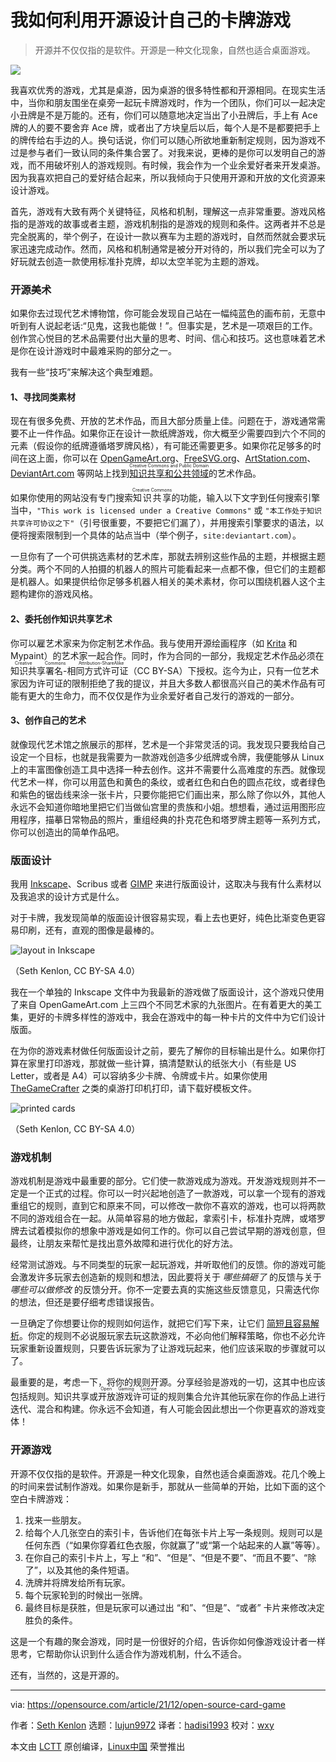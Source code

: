 [#]: subject: "How I use open source to design my own card games"
[#]: via: "https://opensource.com/article/21/12/open-source-card-game"
[#]: author: "Seth Kenlon https://opensource.com/users/seth"
[#]: collector: "lujun9972"
[#]: translator: "hadisi1993"
[#]: reviewer: "wxy"
[#]: publisher: "wxy"
[#]: url: "https://linux.cn/article-14551-1.html"

我如何利用开源设计自己的卡牌游戏
======

> 开源并不仅仅指的是软件。开源是一种文化现象，自然也适合桌面游戏。

![](https://img.linux.net.cn/data/attachment/album/202205/06/094320k8uug3i84pg8u0w2.jpg)

我喜欢优秀的游戏，尤其是桌游，因为桌游的很多特性都和开源相同。在现实生活中，当你和朋友围坐在桌旁一起玩卡牌游戏时，作为一个团队，你们可以一起决定小丑牌是不是万能的。还有，你们可以随意地决定当出了小丑牌后，手上有 Ace 牌的人的要不要舍弃 Ace 牌，或者出了方块皇后以后，每个人是不是都要把手上的牌传给右手边的人。换句话说，你们可以随心所欲地重新制定规则，因为游戏不过是参与者们一致认同的条件集合罢了。对我来说，更棒的是你可以发明自己的游戏，而不用破坏别人的游戏规则。有时候，我会作为一个业余爱好者来开发桌游。因为我喜欢把自己的爱好结合起来，所以我倾向于只使用开源和开放的文化资源来设计游戏。

首先，游戏有大致有两个关键特征，风格和机制，理解这一点非常重要。游戏风格指的是游戏的故事或者主题，游戏机制指的是游戏的规则和条件。这两者并不总是完全脱离的，举个例子，在设计一款以赛车为主题的游戏时，自然而然就会要求玩家迅速完成动作。然而，风格和机制通常是被分开对待的，所以我们完全可以为了好玩就去创造一款使用标准扑克牌，却以太空羊驼为主题的游戏。

### 开源美术

如果你去过现代艺术博物馆，你可能会发现自己站在一幅纯蓝色的画布前，无意中听到有人说起老话:“见鬼，这我也能做！”。但事实是，艺术是一项艰巨的工作。创作赏心悦目的艺术品需要付出大量的思考、时间、信心和技巧。这也意味着艺术是你在设计游戏时中最难采购的部分之一。

我有一些“技巧”来解决这个典型难题。

#### 1、寻找同类素材

现在有很多免费、开放的艺术作品，而且大部分质量上佳。问题在于，游戏通常需要不止一件作品。如果你正在设计一款纸牌游戏，你大概至少需要四到六个不同的元素（假设你的纸牌遵循塔罗牌风格），有可能还需要更多。如果你花足够多的时间在这上面，你可以在 [OpenGameArt.org][3]、[FreeSVG.org][4]、[ArtStation.com][5]、[DeviantArt.com][6] 等网站上找到<ruby>[知识共享和公共领域][2]<rt>Creative Commons and Public Domain</rt></ruby>的艺术作品。

如果你使用的网站没有专门搜索<ruby>知识共享<rt>Creative Commons</rt></ruby>的功能，输入以下文字到任何搜索引擎当中，`"This work is licensed under a Creative Commons"` 或 `"本工作处于知识共享许可协议之下"`（引号很重要，不要把它们漏了），并用搜索引擎要求的语法，以便将搜索限制到一个具体的站点当中（举个例子，`site:deviantart.com`）。

一旦你有了一个可供挑选素材的艺术库，那就去辨别这些作品的主题，并根据主题分类。两个不同的人拍摄的机器人的照片可能看起来一点都不像，但它们的主题都是机器人。如果提供给你足够多机器人相关的美术素材，你可以围绕机器人这个主题构建你的游戏风格。

#### 2、委托创作知识共享艺术

你可以雇艺术家来为你定制艺术作品。我与使用开源绘画程序（如 [Krita][7] 和 Mypaint）的艺术家一起合作。同时，作为合同的一部分，我规定艺术作品必须在<ruby>知识共享署名-相同方式许可证<rt>Creative Commons Attribution-ShareAlike</rt></ruby>（CC BY-SA）下授权。迄今为止，只有一位艺术家因为许可证的限制拒绝了我的提议，并且大多数人都很高兴自己的美术作品有可能有更大的生命力，而不仅仅是作为业余爱好者自己发行的游戏的一部分。

#### 3、创作自己的艺术

就像现代艺术馆之旅展示的那样，艺术是一个非常灵活的词。我发现只要我给自己设定一个目标，也就是我需要为一款游戏创造多少纸牌或令牌，我便能够从 Linux 上的丰富图像创造工具中选择一种去创作。这并不需要什么高难度的东西。就像现代艺术一样，你可以用蓝色和黄色的条纹，或者红色和白色的圆点花纹，或者绿色和紫色的锯齿线来涂一张卡片，只要你能把它们画出来，那么除了你以外，其他人永远不会知道你暗地里把它们当做仙宫里的贵族和小姐。想想看，通过运用图形应用程序，描摹日常物品的照片，重组经典的扑克花色和塔罗牌主题等一系列方式，你可以创造出的简单作品吧。

### 版面设计

我用 [Inkscape][8]、Scribus 或者 [GIMP][9] 来进行版面设计，这取决与我有什么素材以及我追求的设计方式是什么。

对于卡牌，我发现简单的版面设计很容易实现，看上去也更好，纯色比渐变色更容易印刷，还有，直观的图像是最棒的。

![layout in Inkscape][10]

（Seth Kenlon, CC BY-SA 4.0）

我在一个单独的 Inkscape 文件中为我最新的游戏做了版面设计，这个游戏只使用了来自 OpenGameArt.com 上三四个不同艺术家的九张图片。在有着更大的美工集，更好的卡牌多样性的游戏中，我会在游戏中的每一种卡片的文件中为它们设计版面。

在为你的游戏素材做任何版面设计之前，要先了解你的目标输出是什么。如果你打算在家里打印游戏，那就做一些计算，搞清楚默认的纸张大小（有些是 US Letter，或者是 A4）可以容纳多少卡牌、令牌或卡片。如果你使用 [TheGameCrafter][11] 之类的桌游打印机打印，请下载好模板文件。

![printed cards][12]

（Seth Kenlon, CC BY-SA 4.0）

### 游戏机制

游戏机制是游戏中最重要的部分。它们使一款游戏成为游戏。开发游戏规则并不一定是一个正式的过程。你可以一时兴起地创造了一款游戏，可以拿一个现有的游戏重组它的规则，直到它和原来不同，可以修改一款你不喜欢的游戏，也可以将两款不同的游戏组合在一起。从简单容易的地方做起，拿索引卡，标准扑克牌，或塔罗牌去试着模拟你的想象中游戏是如何工作的。你可以自己尝试早期的游戏创意，但最终，让朋友来帮忙是找出意外故障和进行优化的好方法。

经常测试游戏。与不同类型的玩家一起玩游戏，并听取他们的反馈。你的游戏可能会激发许多玩家去创造新的规则和想法，因此要将关于 _哪些搞砸了_ 的反馈与关于 _哪些可以做修改_ 的反馈分开。你不一定要去真的实施这些反馈意见，只需迭代你的想法，但还是要仔细考虑错误报告。

一旦确定了你想要让你的规则如何运作，就把它们写下来，让它们 [简短且容易解析][13]。你定的规则不必说服玩家去玩这款游戏，不必向他们解释策略，你也不必允许玩家重新设置规则，只要告诉玩家为了让游戏玩起来，他们应该采取的步骤就可以了。

最重要的是，考虑一下，将你的规则开源。分享经验是游戏的一切，这其中也应该包括规则。知识共享或<ruby>开放游戏许可证<rt>Open Gaming License</rt></ruby>的规则集合允许其他玩家在你的作品上进行迭代、混合和构建。你永远不会知道，有人可能会因此想出一个你更喜欢的游戏变体！

### 开源游戏

开源不仅仅指的是软件。开源是一种文化现象，自然也适合桌面游戏。花几个晚上的时间来尝试制作游戏。如果你是新手，那就从一些简单的开始，比如下面的这个空白卡牌游戏：

  1. 找来一些朋友。
  2. 给每个人几张空白的索引卡，告诉他们在每张卡片上写一条规则。规则可以是任何东西（“如果你穿着红色衣服，你就赢了”或“第一个站起来的人赢”等等）。
  3. 在你自己的索引卡片上，写上 “和”、“但是”、“但是不要”、“而且不要”、“除了”，以及其他的条件短语。
  4. 洗牌并将牌发给所有玩家。
  5. 每个玩家轮到的时候出一张牌。
  6. 最终目标是获胜，但是玩家可以通过出 “和”、“但是”、“或者” 卡片来修改决定胜负的条件。

这是一个有趣的聚会游戏，同时是一份很好的介绍，告诉你如何像游戏设计者一样思考，它帮助你认识到什么适合作为游戏机制，什么不适合。

还有，当然的，这是开源的。

--------------------------------------------------------------------------------

via: https://opensource.com/article/21/12/open-source-card-game

作者：[Seth Kenlon][a]
选题：[lujun9972][b]
译者：[hadisi1993](https://github.com/hadisi1993)
校对：[wxy](https://github.com/wxy)

本文由 [LCTT](https://github.com/LCTT/TranslateProject) 原创编译，[Linux中国](https://linux.cn/) 荣誉推出

[a]: https://opensource.com/users/seth
[b]: https://github.com/lujun9972
[1]: https://opensource.com/sites/default/files/styles/image-full-size/public/lead-images/rich-smith-unsplash.jpg?itok=uzzS0gRa (Deck of playing cards)
[2]: https://opensource.com/article/20/1/what-creative-commons
[3]: https://opensource.com/article/21/12/opengameart.org/
[4]: http://freesvg.org
[5]: http://artstation.com
[6]: http://deviantart.com
[7]: https://opensource.com/article/21/12/krita-digital-paint
[8]: https://opensource.com/article/21/12/linux-draw-inkscape
[9]: https://opensource.com/content/cheat-sheet-gimp
[10]: https://opensource.com/sites/default/files/inkscape-layout.jpg (Layout in Inkscape)
[11]: https://www.thegamecrafter.com/
[12]: https://opensource.com/sites/default/files/cards-printed_0.jpg (Printed cards)
[13]: https://opensource.com/life/16/11/software-documentation-tabletop-gaming
